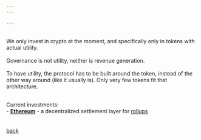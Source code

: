 ```yaml
---
---

---
```


<br>
We only invest in crypto at the moment, and specifically only in tokens with actual utility.
<br/><br/>
Governance is not utility, neither is revenue generation.
<br/><br/>
To have utility, the protocol has to be built around the token, instead of the other way around (like it usually is). Only very few tokens fit that architecture.
<br/><br/>
<p style="width: 175%">
Current investments:
<br>
- <a href="https://ethereum.org"><strong>Ethereum</strong></a> - a decentralized settlement layer for <a href="https://vitalik.ca/general/2021/01/05/rollup.html">rollups</a>
<br>
<br/><br/>
<a class="link" href="/">back</a>

